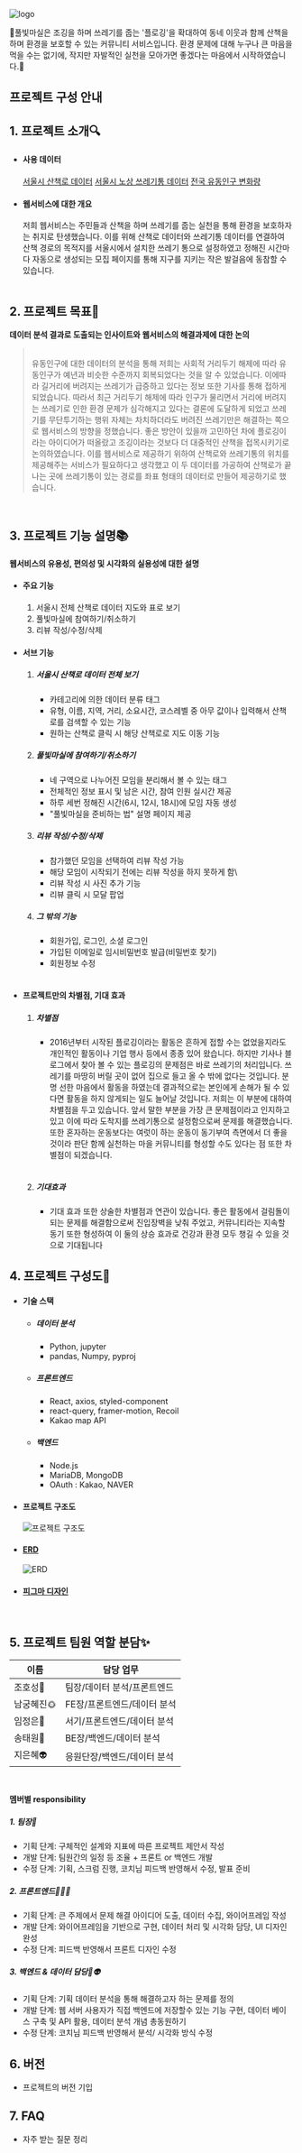 ![logo](https://i.ibb.co/HXx36vJ/Logo.png)

🌿풀빛마실은 조깅을 하며 쓰레기를 줍는 '플로깅'을 확대하여 동네 이웃과 함께 산책을 하며 환경을 보호할 수 있는 커뮤니티 서비스입니다. 환경 문제에 대해 누구나 큰 마음을 먹을 수는 없기에, 작지만 자발적인 실천을 모아가면 좋겠다는 마음에서 시작하였습니다.🌿

## **프로젝트 구성 안내**

## 1. 프로젝트 소개🔍

- #### 사용 데이터
  [서울시 산책로 데이터](https://data.seoul.go.kr/dataList/OA-2501/S/1/datasetView.do)
  [서울시 노상 쓰레기통 데이터](https://data.seoul.go.kr/dataList/OA-15069/F/1/datasetView.do)
  [전국 유동인구 변화량](https://data.kostat.go.kr/social/moblilePopMoveInfoPage.do)
  <br>
- #### 웹서비스에 대한 개요
  저희 웹서비스는 주민들과 산책을 하며 쓰레기를 줍는 실천을 통해 환경을 보호하자는 취지로 탄생했습니다. 이를 위해 산책로 데이터와 쓰레기통 데이터를 연결하여 산책 경로의 목적지를 서울시에서 설치한 쓰레기 통으로 설정하였고 정해진 시간마다 자동으로 생성되는 모집 페이지를 통해 지구를 지키는 작은 발걸음에 동참할 수 있습니다.  
   <br>

## 2. 프로젝트 목표🚩

**데이터 분석 결과로 도출되는 인사이트와 웹서비스의 해결과제에 대한 논의**

> <br>
> 유동인구에 대한 데이터의 분석을 통해 저희는 사회적 거리두기 해제에 따라 유동인구가 예년과 비슷한 수준까지 회복되었다는 것을 알 수 있었습니다. 이에따라 길거리에 버려지는 쓰레기가 급증하고 있다는 정보 또한 기사를 통해 접하게 되었습니다. 따라서 최근 거리두기 해제에 따라 인구가 물리면서 거리에 버려지는 쓰레기로 인한 환경 문제가 심각해지고 있다는 결론에 도달하게 되었고 쓰레기를 무단투기하는 행위 자체는 차치하더라도 버려진 쓰레기만은 해결하는 쪽으로 웹서비스의 방향을 정했습니다. 좋은 방안이 있을까 고민하던 차에 플로깅이라는 아이디어가 떠올랐고 조깅이라는 것보다 더 대중적인 산책을 접목시키기로 논의하였습니다. 이를 웹서비스로 제공하기 위하여 산책로와 쓰레기통의 위치를 제공해주는 서비스가 필요하다고 생각했고 이 두 데이터를 가공하여 산책로가 끝나는 곳에 쓰레기통이 있는 경로를 좌표 형태의 데이터로 만들어 제공하기로 했습니다.

<br>

## 3. 프로젝트 기능 설명📚

**웹서비스의 유용성, 편의성 및 시각화의 실용성에 대한 설명**

- #### 주요 기능
  1. 서울시 전체 산책로 데이터 지도와 표로 보기
  2. 풀빛마실에 참여하기/취소하기
  3. 리뷰 작성/수정/삭제
     <br>
- #### 서브 기능

  1. ##### 서울시 산책로 데이터 전체 보기
     - 카테고리에 의한 데이터 분류 태그
     - 유형, 이름, 지역, 거리, 소요시간, 코스레벨 중 아무 값이나 입력해서 산책로를 검색할 수 있는 기능
     - 원하는 산책로 클릭 시 해당 산책로로 지도 이동 기능
  2. ##### 풀빛마실에 참여하기/취소하기
     - 네 구역으로 나누어진 모임을 분리해서 볼 수 있는 태그
     - 전체적인 정보 표시 및 남은 시간, 참여 인원 실시간 제공
     - 하루 세번 정해진 시간(6시, 12시, 18시)에 모임 자동 생성
     - "풀빛마실을 준비하는 법" 설명 페이지 제공
  3. ##### 리뷰 작성/수정/삭제
     - 참가했던 모임을 선택하여 리뷰 작성 가능
     - 해당 모임이 시작되기 전에는 리뷰 작성을 하지 못하게 함\
     - 리뷰 작성 시 사진 추가 기능
     - 리뷰 클릭 시 모달 팝업
  4. ##### 그 밖의 기능
     - 회원가입, 로그인, 소셜 로그인
     - 가입된 이메일로 임시비밀번호 발급(비밀번호 찾기)
     - 회원정보 수정  
       <br>

- #### 프로젝트만의 차별점, 기대 효과

  1. ##### 차별점
     - 2016년부터 시작된 플로깅이라는 활동은 흔하게 접할 수는 없었을지라도 개인적인 활동이나 기업 행사 등에서 종종 있어 왔습니다. 하지만 기사나 블로그에서 찾아 볼 수 있는 플로깅의 문제점은 바로 쓰레기의 처리입니다. 쓰레기를 마땅히 버릴 곳이 없어 집으로 들고 올 수 밖에 없다는 것입니다. 분명 선한 마음에서 활동을 하였는데 결과적으로는 본인에게 손해가 될 수 있다면 활동을 하지 않게되는 일도 늘어날 것입니다. 저희는 이 부분에 대하여 차별점을 두고 있습니다. 앞서 말한 부분을 가장 큰 문제점이라고 인지하고 있고 이에 따라 도착지를 쓰레기통으로 설정함으로써 문제를 해결했습니다. 또한 혼자하는 운동보다는 여럿이 하는 운동이 동기부여 측면에서 더 좋을 것이라 판단 함께 실천하는 마을 커뮤니티를 형성할 수도 있다는 점 또한 차별점이 되겠습니다.  
       <br>
  2. ##### 기대효과

     - 기대 효과 또한 상술한 차별점과 연관이 있습니다. 좋은 활동에서 걸림돌이 되는 문제를 해결함으로써 진입장벽을 낮춰 주었고, 커뮤니티라는 지속할 동기 또한 형성하여 이 둘의 상승 효과로 건강과 환경 모두 챙길 수 있을 것으로 기대됩니다

## 4. 프로젝트 구성도🧱

- #### 기술 스택

  - ##### 데이터 분석

    - Python, jupyter
    - pandas, Numpy, pyproj

  - ##### 프론트엔드

    - React, axios, styled-component
    - react-query, framer-motion, Recoil
    - Kakao map API

  - ##### 백엔드
    - Node.js
    - MariaDB, MongoDB
    - OAuth : Kakao, NAVER
      <br>

- #### 프로젝트 구조도

  ![프로젝트 구조도](https://i.ibb.co/jfHJnHp/architecture.png)

- #### [ERD](https://dbdiagram.io/d/634f9ad9470941019591d333)

  ![ERD](https://i.ibb.co/5Kscx0F/Untitled-1.png)

- #### [피그마 디자인](https://www.figma.com/file/P90IfQYS5NauIDQif13PGO/%ED%92%80%EB%B9%9B%EB%A7%88%EC%8B%A4?node-id=0%3A1)
  <br>

## 5. 프로젝트 팀원 역할 분담✨

| 이름       | 담당 업무                   |
| ---------- | --------------------------- |
| 조호성🤖   | 팀장/데이터 분석/프론트엔드 |
| 남궁혜진🌞 | FE장/프론트엔드/데이터 분석 |
| 임정은💜   | 서기/프론트엔드/데이터 분석 |
| 송태원🦜   | BE장/백엔드/데이터 분석     |
| 지은혜👽   | 응원단장/백엔드/데이터 분석 |

<br>

**멤버별 responsibility**

##### 1. 팀장🤖

- 기획 단계: 구체적인 설계와 지표에 따른 프로젝트 제안서 작성
- 개발 단계: 팀원간의 일정 등 조율 + 프론트 or 백엔드 개발
- 수정 단계: 기획, 스크럼 진행, 코치님 피드백 반영해서 수정, 발표 준비

##### 2. 프론트엔드🤖🌞💜

- 기획 단계: 큰 주제에서 문제 해결 아이디어 도출, 데이터 수집, 와이어프레임 작성
- 개발 단계: 와이어프레임을 기반으로 구현, 데이터 처리 및 시각화 담당, UI 디자인 완성
- 수정 단계: 피드백 반영해서 프론트 디자인 수정

##### 3. 백엔드 & 데이터 담당🦜👽

- 기획 단계: 기획 데이터 분석을 통해 해결하고자 하는 문제를 정의
- 개발 단계: 웹 서버 사용자가 직접 백엔드에 저장할수 있는 기능 구현, 데이터 베이스 구축 및 API 활용, 데이터 분석 개념 총동원하기
- 수정 단계: 코치님 피드백 반영해서 분석/ 시각화 방식 수정

## 6. 버전

- 프로젝트의 버전 기입

## 7. FAQ

- 자주 받는 질문 정리
